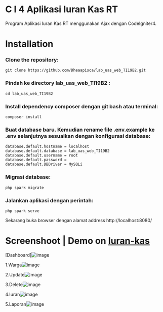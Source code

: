 # C I 4 Aplikasi Iuran Kas RT 

Program Aplikasi Iuran Kas RT menggunakan Ajax dengan CodeIgniter4.

# Installation

### Clone the repository:

```
git clone https://github.com/Dheaapisca/lab_uas_web_TI19B2.git
```

### Pindah ke directory lab_uas_web_TI19B2 :

```
cd lab_uas_web_TI19B2
```

### Install dependency composer dengan git bash atau terminal:

```
composer install
```

### Buat database baru. Kemudian rename file .env.example ke .env selanjutnya sesuaikan dengan konfigurasi database:

```
database.default.hostname = localhost
database.default.database = lab_uas_web_TI19B2
database.default.username = root
database.default.password =
database.default.DBDriver = MySQLi
```

### Migrasi database:

```
php spark migrate
```


### Jalankan aplikasi dengan perintah:

```
php spark serve
```

Sekarang buka browser dengan alamat address http://localhost:8080/

# Screenshoot | Demo on [Iuran-kas](http://iuran-kas.xyz/)



[Dashboard]![image](https://user-images.githubusercontent.com/81977332/126323975-6c9ea99b-b061-408d-bbfc-e3eec3874d09.png)

1.Warga![image](https://user-images.githubusercontent.com/81977332/126324070-381ecd38-36fe-4bc8-b25d-692ad6798d3f.png)

2.Update![image](https://user-images.githubusercontent.com/81977332/126324153-2592c5fc-047d-4659-a233-0f4d23fb6aa7.png)

3.Delete![image](https://user-images.githubusercontent.com/81977332/126324275-88ecbef6-d2b3-43f3-9298-2872a2f88ff6.png) 

4.Iuran![image](https://user-images.githubusercontent.com/51916189/126337644-08be92d8-5b55-4626-8d91-f9568ff9bf3a.png)

5.Laporan![image](https://user-images.githubusercontent.com/81977332/126368144-1736e74e-425f-4367-9a68-17cc44279b20.png)
